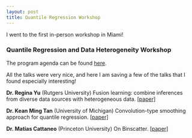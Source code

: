 ```yaml
---
layout: post
title: Quantile Regression Workshop
---
```


<div class="message">
  I went to the first in-person workshop in Miami!
</div>

### Quantile Regression and Data Heterogeneity Workshop

The program agenda can be found [here](https://herbert.miami.edu/_assets/pdfs/faculty-research/business-conferences/quantile-regression-and-data-heterogeneity-workshop/workshop_program_updated.pdf).

All the talks were very nice, and here I am saving a few of the talks that I found especially interesting!

**Dr. Regina Yu** (Rutgers University) Fusion learning: combine inferences from diverse data sources with heterogeneous data. [[paper]](https://arxiv.org/abs/2011.07047)

**Dr. Kean Ming Tan** (University of Michigan) Convolution-type smoothing approach for quantile regression. [[paper]](http://www.keanmingtan.com/uploads/8/1/6/7/81678836/sqr_main.pdf)

**Dr. Matias Cattaneo** (Princeton University) On Binscatter. [[paper]](https://papers.ssrn.com/sol3/papers.cfm?abstract_id=3344739)
